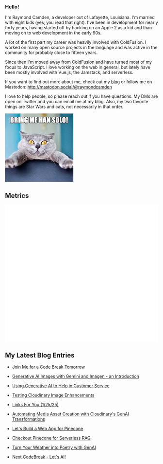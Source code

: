 ### Hello!

I'm Raymond Camden, a developer out of Lafayette, Louisiana. I'm married with eight kids (yes, you read that right). I've been in development for nearly forty years, having started off by hacking on an Apple 2 as a kid and than moving on to web development in the early 90s.

A lot of the first part my career was heavily involved with ColdFusion. I worked on many open source projects in the language and was active in the community for probably close to fifteen years. 

Since then I'm moved away from ColdFusion and have turned most of my focus to JavaScript. I love working on the web in general, but lately have been mostly involved with Vue.js, the Jamstack, and serverless. 

If you want to find out more about me, check out my [blog](https://www.raymondcamden.com) or follow me on Mastodon: <http://mastodon.social/@raymondcamden>

I love to help people, so please reach out if you have questions. My DMs are open on Twitter and you can email me at my blog. Also, my two favorite things are Star Wars and cats, not necessarily in that order.

![Star Wars cat](https://raw.githubusercontent.com/cfjedimaster/cfjedimaster/master/cat.jpg)

## Metrics

<picture>
  <img src="/github-metrics.svg" alt="Metrics">
</picture>

<!-- RSS -->
## My Latest Blog Entries

* [Join Me for a Code Break Tomorrow](https://www.raymondcamden.com/2025/02/03/join-me-for-a-code-break-tomorrow)

* [Generative AI Images with Gemini and Imagen - an Introduction](https://www.raymondcamden.com/2025/01/30/generative-ai-images-with-gemini-and-imagen-an-introduction)

* [Using Generative AI to Help in Customer Service](https://www.raymondcamden.com/2025/01/28/using-generative-ai-to-help-in-customer-service)

* [Testing Cloudinary Image Enhancements](https://www.raymondcamden.com/2025/01/27/testing-cloudinary-image-enhancements)

* [Links For You (1/25/25)](https://www.raymondcamden.com/2025/01/25/links-for-you-12525)

* [Automating Media Asset Creation with Cloudinary's GenAI Transformations](https://www.raymondcamden.com/2025/01/24/automating-media-asset-creation-with-cloudinarys-genai-transformations)

* [Let's Build a Web App for Pinecone](https://www.raymondcamden.com/2025/01/23/lets-build-a-web-app-for-pinecone)

* [Checkout Pinecone for Serverless RAG](https://www.raymondcamden.com/2025/01/22/checkout-pinecone-for-serverless-rag)

* [Turn Your Weather into Poetry with GenAI](https://www.raymondcamden.com/2025/01/16/turn-your-weather-into-poetry-with-genai)

* [Next CodeBreak - Let's AI!](https://www.raymondcamden.com/2025/01/15/next-codebreak-lets-ai)

<!-- ENDRSS -->

